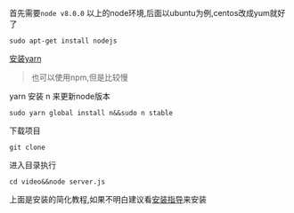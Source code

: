 首先需要`node v8.0.0` 以上的node环境,后面以ubuntu为例,centos改成yum就好了

    sudo apt-get install nodejs

[安装yarn](https://yarnpkg.com/en/docs/install)
> 也可以使用npm,但是比较慢

yarn 安装 n 来更新node版本

    sudo yarn global install n&&sudo n stable

下载项目
    
    git clone 

进入目录执行

    cd video&&node server.js

上面是安装的简化教程,如果不明白建议看[安装指导](./linux.md)来安装